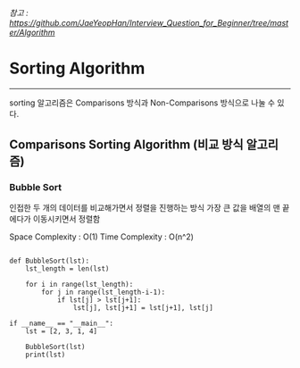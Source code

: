 ###### 참고 : https://github.com/JaeYeopHan/Interview_Question_for_Beginner/tree/master/Algorithm

# Sorting Algorithm
-------------------
sorting 알고리즘은 Comparisons 방식과 Non-Comparisons 방식으로 나눌 수 있다.


## Comparisons Sorting Algorithm (비교 방식 알고리즘)

### Bubble Sort
인접한 두 개의 데이터를 비교해가면서 정렬을 진행하는 방식
가장 큰 값을 배열의 맨 끝에다가 이동시키면서 정렬함

Space Complexity : O(1)
Time Complexity : O(n^2)

<pre>
<code>
def BubbleSort(lst):
    lst_length = len(lst)

    for i in range(lst_length):
        for j in range(lst_length-i-1):
            if lst[j] > lst[j+1]:
                lst[j], lst[j+1] = lst[j+1], lst[j]

if __name__ == "__main__":
    lst = [2, 3, 1, 4]

    BubbleSort(lst)
    print(lst)
</code>
</pre>


